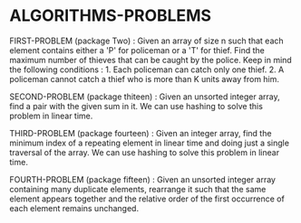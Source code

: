 # ALGORITHMS-PROBLEMS

FIRST-PROBLEM (package Two) :
  Given an array of size n such that each element contains either a 'P' for policeman or a 'T'
  for thief. Find the maximum number of thieves that can be caught by the police.
  Keep in mind the following conditions :
    1. Each policeman can catch only one thief.
    2. A policeman cannot catch a thief who is more than K units away from him.
    
SECOND-PROBLEM (package thiteen) :
  Given an unsorted integer array, find a pair with the given sum in it. We can use hashing to solve this
  problem in linear time.
    
THIRD-PROBLEM (package fourteen) :
  Given an integer array, find the minimum index of a repeating element in linear time and doing just a
  single traversal of the array. We can use hashing to solve this problem in linear time.
 
FOURTH-PROBLEM (package fifteen) :
  Given an unsorted integer array containing many duplicate elements, rearrange it such that the same
  element appears together and the relative order of the first occurrence of each element remains
  unchanged.
